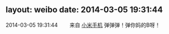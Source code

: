 layout: weibo
date: 2014-03-05 19:31:44
---
<meta name="referrer" content="no-referrer" />

2014-03-05 19:31:44  &nbsp;&nbsp;&nbsp;&nbsp;&nbsp;&nbsp; 来自 <a href="http://app.weibo.com/t/feed/22zMnn" rel="nofollow">小米手机</a>
弹弹弹！弹你妈的B呀！ ​​​
